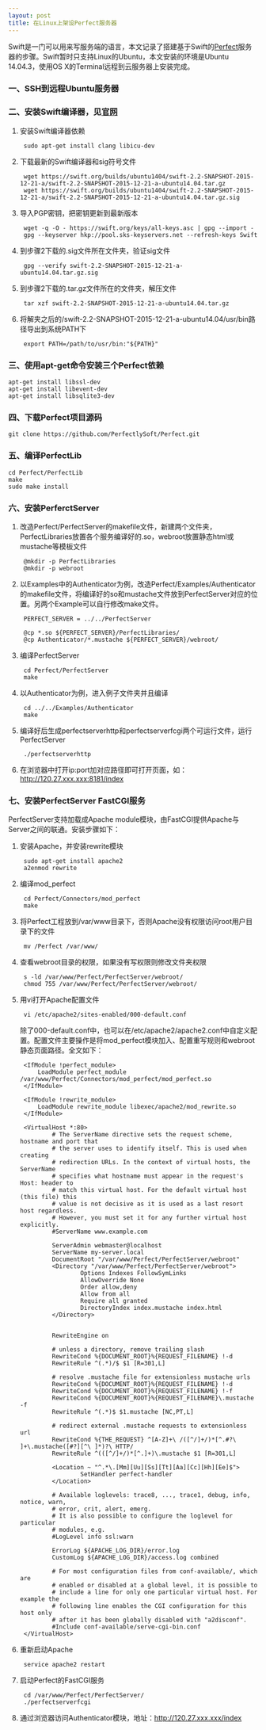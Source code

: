 ```yaml
---
layout: post
title: 在Linux上架设Perfect服务器
---
```


Swift是一门可以用来写服务端的语言，本文记录了搭建基于Swift的[Perfect](https://github.com/PerfectlySoft/Perfect)服务器的步骤。Swift暂时只支持Linux的Ubuntu，本文安装的环境是Ubuntu 14.04.3，使用OS X的Terminal远程到云服务器上安装完成。
### 一、SSH到远程Ubuntu服务器

### 二、安装Swift编译器，见[官网](https://swift.org/download/#linux)

1. 安装Swift编译器依赖

		sudo apt-get install clang libicu-dev
2. 下载最新的Swift编译器和sig符号文件
		
		wget https://swift.org/builds/ubuntu1404/swift-2.2-SNAPSHOT-2015-12-21-a/swift-2.2-SNAPSHOT-2015-12-21-a-ubuntu14.04.tar.gz
		wget https://swift.org/builds/ubuntu1404/swift-2.2-SNAPSHOT-2015-12-21-a/swift-2.2-SNAPSHOT-2015-12-21-a-ubuntu14.04.tar.gz.sig
	
3. 导入PGP密钥，把密钥更新到最新版本
		
		wget -q -O - https://swift.org/keys/all-keys.asc | gpg --import -
		gpg --keyserver hkp://pool.sks-keyservers.net --refresh-keys Swift
		
4. 到步骤2下载的.sig文件所在文件夹，验证sig文件

		gpg --verify swift-2.2-SNAPSHOT-2015-12-21-a-ubuntu14.04.tar.gz.sig
		
5. 到步骤2下载的.tar.gz文件所在的文件夹，解压文件

		tar xzf swift-2.2-SNAPSHOT-2015-12-21-a-ubuntu14.04.tar.gz

6. 将解夹之后的/swift-2.2-SNAPSHOT-2015-12-21-a-ubuntu14.04/usr/bin路径导出到系统PATH下

		export PATH=/path/to/usr/bin:"${PATH}"

### 三、使用apt-get命令安装三个Perfect依赖
	
	apt-get install libssl-dev
	apt-get install libevent-dev
	apt-get install libsqlite3-dev


### 四、下载Perfect项目源码
	git clone https://github.com/PerfectlySoft/Perfect.git
		
### 五、编译PerfectLib

	cd Perfect/PerfectLib
	make
	sudo make install
		
### 六、安装PerferctServer
1. 改造Perfect/PerfectServer的makefile文件，新建两个文件夹，PerfectLibraries放置各个服务编译好的.so，webroot放置静态html或mustache等模板文件

		@mkdir -p PerfectLibraries
    	@mkdir -p webroot


2. 以Examples中的Authenticator为例，改造Perfect/Examples/Authenticator的makefile文件，将编译好的so和mustache文件放到PerfectServer对应的位置。另两个Example可以自行修改make文件。
		
		PERFECT_SERVER = ../../PerfectServer

		@cp *.so ${PERFECT_SERVER}/PerfectLibraries/
        @cp Authenticator/*.mustache ${PERFECT_SERVER}/webroot/
	
3. 编译PerfectServer

		cd Perfect/PerfectServer
		make
		
4. 以Authenticator为例，进入例子文件夹并且编译

		cd ../../Examples/Authenticator
		make
	
4. 编译好后生成perfectserverhttp和perfectserverfcgi两个可运行文件，运行PerfectServer

		./perfectserverhttp

5. 在浏览器中打开ip:port加对应路径即可打开页面，如：http://120.27.xxx.xxx:8181/index

### 七、安装PerfectServer FastCGI服务

PerfectServer支持加载成Apache module模块，由FastCGI提供Apache与Server之间的联通。安装步骤如下：

1. 安装Apache，并安装rewrite模块

		sudo apt-get install apache2
		a2enmod rewrite
2. 编译mod_perfect

		cd Perfect/Connectors/mod_perfect
		make
3. 将Perfect工程放到/var/www目录下，否则Apache没有权限访问root用户目录下的文件
	
		mv /Perfect /var/www/
			
4. 查看webroot目录的权限，如果没有写权限则修改文件夹权限
		
		s -ld /var/www/Perfect/PerfectServer/webroot/
		chmod 755 /var/www/Perfect/PerfectServer/webroot/
		
5. 用vi打开Apache配置文件

		vi /etc/apache2/sites-enabled/000-default.conf
		
	除了000-default.conf中，也可以在/etc/apache2/apache2.conf中自定义配置。配置文件主要操作是将mod_perfect模块加入、配置重写规则和webroot静态页面路径。全文如下：
		
		<IfModule !perfect_module>
    		LoadModule perfect_module /var/www/Perfect/Connectors/mod_perfect/mod_perfect.so
		</IfModule>

		<IfModule !rewrite_module>
   			LoadModule rewrite_module libexec/apache2/mod_rewrite.so
		</IfModule>

		<VirtualHost *:80>
		        # The ServerName directive sets the request scheme, hostname and port that
		        # the server uses to identify itself. This is used when creating
		        # redirection URLs. In the context of virtual hosts, the ServerName
		        # specifies what hostname must appear in the request's Host: header to
		        # match this virtual host. For the default virtual host (this file) this
		        # value is not decisive as it is used as a last resort host regardless.
		        # However, you must set it for any further virtual host explicitly.
		        #ServerName www.example.com
		
		        ServerAdmin webmaster@localhost
		        ServerName my-server.local		        
		        DocumentRoot "/var/www/Perfect/PerfectServer/webroot"
		        <Directory "/var/www/Perfect/PerfectServer/webroot">
		                Options Indexes FollowSymLinks
		                AllowOverride None
		                Order allow,deny
		                Allow from all
		                Require all granted
		                DirectoryIndex index.mustache index.html
		        </Directory>
		
		
		        RewriteEngine on
		
		        # unless a directory, remove trailing slash
		        RewriteCond %{DOCUMENT_ROOT}%{REQUEST_FILENAME} !-d
		        RewriteRule ^(.*)/$ $1 [R=301,L]
		
		        # resolve .mustache file for extensionless mustache urls
		        RewriteCond %{DOCUMENT_ROOT}%{REQUEST_FILENAME} !-d
		        RewriteCond %{DOCUMENT_ROOT}%{REQUEST_FILENAME} !-f
		        RewriteCond %{DOCUMENT_ROOT}%{REQUEST_FILENAME}\.mustache -f
		        RewriteRule ^(.*)$ $1.mustache [NC,PT,L]
		
		        # redirect external .mustache requests to extensionless url
		        RewriteCond %{THE_REQUEST} ^[A-Z]+\ /([^/]+/)*[^.#?\ ]+\.mustache([#?][^\ ]*)?\ HTTP/
		        RewriteRule ^(([^/]+/)*[^.]+)\.mustache $1 [R=301,L]
		
		        <Location ~ "^.*\.[Mm][Uu][Ss][Tt][Aa][Cc][Hh][Ee]$">
		                SetHandler perfect-handler
		        </Location>
		        
		        # Available loglevels: trace8, ..., trace1, debug, info, notice, warn,
		        # error, crit, alert, emerg.
		        # It is also possible to configure the loglevel for particular
		        # modules, e.g.
		        #LogLevel info ssl:warn
		
		        ErrorLog ${APACHE_LOG_DIR}/error.log
		        CustomLog ${APACHE_LOG_DIR}/access.log combined
		
		        # For most configuration files from conf-available/, which are
		        # enabled or disabled at a global level, it is possible to
		        # include a line for only one particular virtual host. For example the
		        # following line enables the CGI configuration for this host only
		        # after it has been globally disabled with "a2disconf".
		        #Include conf-available/serve-cgi-bin.conf
		</VirtualHost>

6. 重新启动Apache
		
		service apache2 restart
		
7. 启动Perfect的FastCGI服务

		cd /var/www/Perfect/PerfectServer/
		./perfectserverfcgi
		
8. 通过浏览器访问Authenticator模块，地址：http://120.27.xxx.xxx/index


	
	




	
	